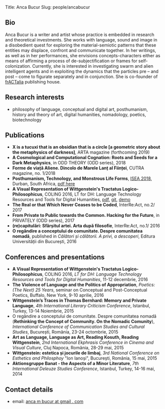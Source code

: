 ﻿Title: Anca Bucur
Slug: people/ancabucur

## Bio 

Anca Bucur is a writer and artist whose practice is embedded in research and theoretical investments. She works with language, sound and image in a disobedient quest for exploring the material-semiotic patterns that these entities may displace, confront and communicate together. In her writings, as well as in her performances, she envisions concepts-characters either as means of affirming a process of de-subjectification or frames for self-colonization. Currently, she is interested in investigating swarm and alien intelligent agents and in exploiting the dynamics that the particles pre – and post – come to figurate separately and in conjunction. She is co-founder of [frACTalia](http://www.fractalia.ro/) publishing house.

## Research interests
- philosophy of language, conceptual and digital art, posthumanism, history and theory of art, digital humanities, nomadology, poetics, biotechnology

## Publications
- **X is a tucuxi that is an obsidian that is a circle [a geometric story about the metaphysics of darkness]**, ARTA magazine (forthcoming 2019)
- **A Cosmological and Computational Cognation: Roots and Seeds for a Dark Metaphysics**, in ODD THEORY (ODD series), 2018
- **Forme de viață Aliene. Dincolo de Marele Lanț al Ființei**, CUTRA magazine, no. 1/2018
- **Posthumanism, Technology, and Monstrous Life Forms**, [ISEA 2018](http://www.isea-international.org/isea2018/), Durban, South Africa, [pdf here](http://www.isea-international.org/isea2018/wp-content/uploads/2018/07/ISEA-proceedings-final.pdf#page=313)
- **A Visual Representation of Wittgenstein's Tractatus Logico-Philosophicus**, COLING 2016, LT for DH: Language Technology Resources and Tools for Digital Humanities, [pdf](https://www.clarin-d.de/images/lt4dh/pdf/LT4DH10.pdf), [git](https://gitlab.com/tractatus/tractatus.gitlab.io), [demo](http://tractatus.gitlab.io/)
- **The Real or that Which Never Ceases to be Coded**, InterRe:Act, no.2/ 2017
- **From Private to Public towards the Common. Hacking for the Future**, in PRIVATELY (ODD series), 2017
- **(re)capitulări: Sfârșitul artei. Arta după filosofie**, InterRe:Act, no.1/ 2016
- **O regândire a conceptului de comunitate. Despre comunitatea nomadă**, published in _Călători și călătorii. A privi, a descoperi_, Editura Universității din București, 2016

## Conferences and presentations
- **A Visual Representation of Wittgenstein's Tractatus Logico-Philosophicus**, COLING 2016, _LT for DH: Language Technology Resources and Tools for Digital Humanities_, 11-12 decembrie, 2016
- **The Violence of Language and the Politics of Appropriation**, _Poetics: (The Next) 25 Years_, seminar on Conceptual and Post-Conceptual Poetics, Buffalo, New York, 9-10 aprilie, 2016
- **Wittgenstein’s Traces in Thomas Bernhard: Memory and Private Language**, _4th International Literary Criticism Conference_, Istanbul, Turkey, 13-14 Noiembrie, 2015
- O regândire a conceptului de comunitate. Despre comunitatea nomadă (**Rethinking the Concept of Community. On the Nomadic Comunity**), _International Conference of Communication Studies and Cultural Studies_, București, România, 23-24 octombrie, 2015
- **Art as Language, Language as Art, Reading Kosuth, Reading Wittgenstein**, _2nd International Ekphrasis Conference in Cinema and Visual Culture_, Cluj Napoca, România, 28-29 mai, 2015
- **Wittgenstein: estetica și jocurile de limbaj**, _3rd National Conference on Esthetics and Philosphoy_ "Ion Ianoși", București, România, 15 mai, 2015
- **Aktionsgruppe Banat - the Aspects of a Minor Literature**, _7th International Deleuze Studies Conference_, Istanbul, Turkey, 14-16 mai, 2014


## Contact details
- email: [anca m bucur at gmail . com](mailto:anca.m.bucur@gmail.com)


